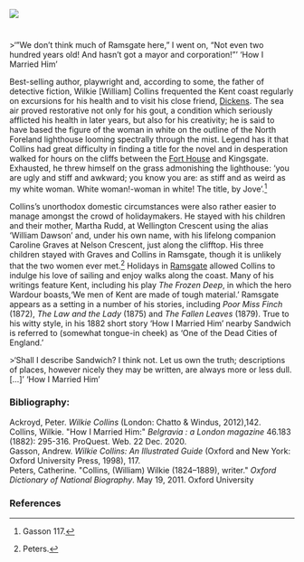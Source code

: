 <a href="https://dev.visual-essays.app"><img src="https://dev-visual-essays.netlify.app/images/ve-button.png"/></a>
<param author="Alyson Hunt" banner="/dickens/images/Broadstairs.jpg" layout="vtl" title="Wilkie Collins (1824-1889)" ve-config/>

<param aliases="Ramsgate" eid="Q736439" ve-entity/>
<param aliases="Broadstairs" eid="Q922739" ve-entity/>
<param aliases="Sandwich" eid="Q26163" ve-entity/>
<param aliases="North Foreland" eid="Q15680058" ve-entity/>

#

&gt;‘”We don’t think much of Ramsgate here,” I went on, “Not even two hundred years old! And hasn’t got a mayor and corporation!”’ 
‘How I Married Him’

Best-selling author, playwright and, according to some, the father of detective fiction, Wilkie [William] Collins frequented the Kent coast regularly on excursions for his health and to visit his close friend, [Dickens]( /dickens/dickens-biography/). The sea air proved restorative not only for his gout, a condition which seriously afflicted his health in later years, but also for his creativity; he is said to have based the figure of the woman in white on the outline of the North Foreland lighthouse looming spectrally through the mist. Legend has it that Collins had great difficulty in finding a title for the novel and in desperation walked for hours on the cliffs between the [Fort House](/dickens/dickens-fort-house) and Kingsgate. Exhausted, he threw himself on the grass admonishing the lighthouse: ‘you are ugly and stiff and awkward; you know you are: as stiff and as weird as my white woman. White woman!-woman in white! The title, by Jove’.[^ref1]  
<param ve-image-v2 manifest="https://iiif.juncture-digital.org/wc:Wilkie_Collins%2C_1871.jpg/manifest.json">
<param ve-image-v2 manifest="https://iiif.juncture-digital.org/wc:North_Foreland_Lighthouse_about_1880.jpg/manifest.json">
<param center="Q736439" primary ve-map zoom="10"/>

Collins’s unorthodox domestic circumstances were also rather easier to manage amongst the crowd of holidaymakers. He stayed with his children and their mother, Martha Rudd, at Wellington Crescent using the alias ‘William Dawson’ and, under his own name, with his lifelong companion Caroline Graves at Nelson Crescent, just along the clifftop. His three children stayed with Graves and Collins in Ramsgate, though it is unlikely that the two women ever met.[^ref2]  Holidays in [Ramsgate](/dickens/dickens-ramsgate) allowed Collins to indulge his love of sailing and enjoy walks along the coast. Many of his writings feature Kent, including his play _The Frozen Deep_, in which the hero Wardour boasts,‘We men of Kent are made of tough material.’  Ramsgate appears as a setting in a number of his stories, including _Poor Miss Finch_ (1872), _The Law and the Lady_ (1875) and _The Fallen Leaves_ (1879). True to his witty style, in his 1882 short story ‘How I Married Him’ nearby Sandwich is referred to (somewhat tongue-in cheek) as ‘One of the Dead Cities of England.’ 
<param ve-image-v2 manifest="https://iiif.juncture-digital.org/wc:1904-08-20_front_The_Barbican_Sandwich_Kent.jpg/manifest.json">
<param center="Q26163" primary ve-map zoom="10"/>

&gt;‘Shall I describe Sandwich? I think not. Let us own the truth; descriptions of places, however nicely they may be written, are always more or less dull. […]’ 
‘How I Married Him’ 

### Bibliography: 

Ackroyd, Peter. _Wilkie Collins_ (London: Chatto &amp; Windus, 2012),142.   
Collins, Wilkie. "How I Married Him:" _Belgravia : a London magazine_ 46.183 (1882): 295-316. ProQuest. Web. 22 Dec. 2020.   
Gasson, Andrew. _Wilkie Collins: An Illustrated Guide_ (Oxford and New York: Oxford University Press, 1998), 117.   
Peters, Catherine. "Collins, (William) Wilkie (1824–1889), writer." _Oxford Dictionary of National Biography_.  May 19, 2011. Oxford University    

### References

[^ref1]: Gasson 117.   
[^ref2]: Peters.
